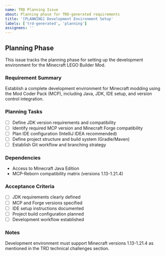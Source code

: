 ```yaml
---
name: TRD Planning Issue
about: Planning phase for TRD-generated requirements
title: '[PLANNING] Development Environment Setup'
labels: ['trd-generated', 'planning']
assignees: ''
---
```


## Planning Phase

This issue tracks the planning phase for setting up the development environment for the Minecraft LEGO Builder Mod.

### Requirement Summary
Establish a complete development environment for Minecraft modding using the Mod Coder Pack (MCP), including Java, JDK, IDE setup, and version control integration.

### Planning Tasks
- [ ] Define JDK version requirements and compatibility
- [ ] Identify required MCP version and Minecraft Forge compatibility
- [ ] Plan IDE configuration (IntelliJ IDEA recommended)
- [ ] Define project structure and build system (Gradle/Maven)
- [ ] Establish Git workflow and branching strategy

### Dependencies
- Access to Minecraft Java Edition
- MCP-Reborn compatibility matrix (versions 1.13-1.21.4)

### Acceptance Criteria
- [ ] JDK requirements clearly defined
- [ ] MCP and Forge versions specified
- [ ] IDE setup instructions documented
- [ ] Project build configuration planned
- [ ] Development workflow established

### Notes
Development environment must support Minecraft versions 1.13-1.21.4 as mentioned in the TRD technical challenges section.